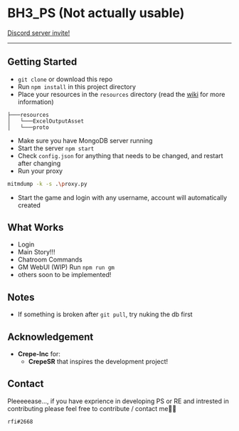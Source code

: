 # <b>BH3_PS (Not actually usable)</b>

[Discord server invite!](https://discord.gg/fbsRYc7bBA)

***

## <b>Getting Started</b>
- `git clone` or download this repo
- Run `npm install` in this project directory
- Place your resources in the `resources` directory (read the [wiki](https://github.com/rafi1212122/BH3_PS/wiki) for more information)
```
├───resources
│   └───ExcelOutputAsset
│   └───proto
```
- Make sure you have MongoDB server running
- Start the server `npm start`
- Check `config.json` for anything that needs to be changed, and restart after changing
- Run your proxy
```bash
mitmdump -k -s .\proxy.py
```
- Start the game and login with any username, account will automatically created

## <b>What Works</b>
- Login
- Main Story!!!
- Chatroom Commands
- GM WebUI (WIP) Run `npm run gm`
- others soon to be implemented!

## <b>Notes</b>
- If something is broken after `git pull`, try nuking the db first

## <b>Acknowledgement</b>
- <b>Crepe-Inc</b> for:
    - <b>CrepeSR</b> that inspires the development project!


## <b>Contact</b>
Pleeeeease..., if you have exprience in developing PS or RE and intrested in contributing please feel free to contribute / contact me🙏🏻
```
rfi#2668
```
